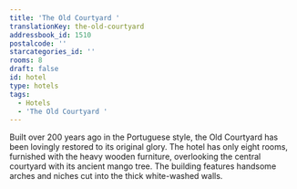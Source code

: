```yaml
---
title: 'The Old Courtyard '
translationKey: the-old-courtyard
addressbook_id: 1510
postalcode: ''
starcategories_id: ''
rooms: 8
draft: false
id: hotel
type: hotels
tags:
  - Hotels
  - 'The Old Courtyard '
---
```

Built over 200 years ago in the Portuguese style, the Old Courtyard has been lovingly restored to its original glory.     The hotel has only eight rooms, furnished with the heavy wooden furniture, overlooking the central courtyard with its ancient mango tree. The building features handsome arches and niches cut into the thick white-washed walls.